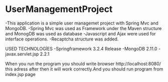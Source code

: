 # UserManagementProject
-This application is a simple user managemet project with Spring Mvc and MongoDB.
-Spring Mvc was used as Framework under the Maven structure and MonogDB was used as database
-Javascript and Ajax were used for interface operations.
-Recaptcha structure was added.

USED TECHNOLOGİES
-Springframework 3.2.4 Release
-MongoDB  2.11.0
-javax.servlet.jsp 2.2.1

When you run the program you  should write browser http://localhost:8080/ this adress after then it will work correctly.And you should run 
program from index.jsp page
